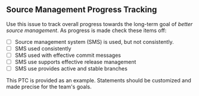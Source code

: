 ## Source Management Progress Tracking

Use this issue to track overall progress towards the long-term goal of *better source management*.
As progress is made check these items off:

- [ ] Source management system (SMS) is used, but not consistently.
- [ ] SMS used consistently
- [ ] SMS used with effective commit messages
- [ ] SMS use supports effective release management
- [ ] SMS use provides active and stable branches

This PTC is provided as an example. Statements should be customized and made precise for the team's goals.
